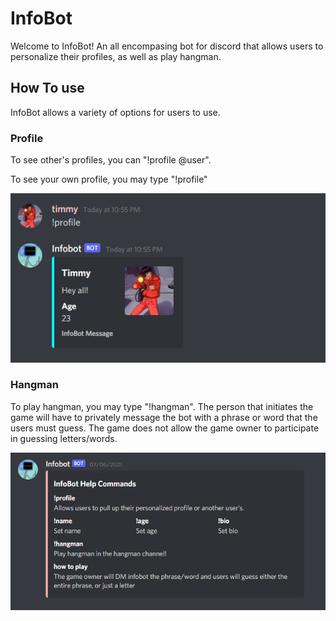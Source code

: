 # InfoBot
Welcome to InfoBot! An all encompasing bot for discord that allows users to personalize their profiles, as well as play hangman.

## How To use 
InfoBot allows a variety of options for users to use.

### Profile
To see other's profiles, you can "!profile @user".

To see your own profile, you may type "!profile"

<img src = "./Pictures/Profile.png">

### Hangman 
To play hangman, you may type "!hangman". The person that initiates the game will have to privately message the bot with a phrase or word that the users must guess. 
The game does not allow the game owner to participate in guessing letters/words. 




<img src = "./Pictures/d25795b9caf6ebeb6cfb7fca13dfa56c.png">




